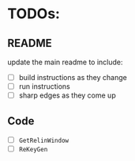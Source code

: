 # TODOs:

## README
update the main readme to include:

- [ ] build instructions as they change
- [ ] run instructions
- [ ] sharp edges as they come up

## Code

- [ ] `GetRelinWindow`
- [ ] `ReKeyGen`